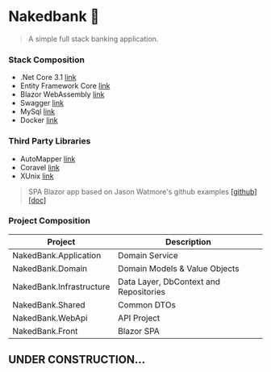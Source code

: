 # Nakedbank 🍑
> A simple full stack banking application.

### Stack Composition
+ .Net Core 3.1 [link](https://dotnet.microsoft.com/)
+ Entity Framework Core [link](https://docs.microsoft.com/pt-br/ef/core/)
+ Blazor WebAssembly [link](https://dotnet.microsoft.com/apps/aspnet/web-apps/blazor)
+ Swagger [link](https://docs.microsoft.com/en-us/aspnet/core/tutorials/getting-started-with-swashbuckle?view=aspnetcore-3.1&tabs=visual-studio)
+ MySql [link](https://dev.mysql.com/doc/connector-net/en/connector-net-entityframework-core.html)
+ Docker [link](https://docs.microsoft.com/en-us/dotnet/architecture/containerized-lifecycle/design-develop-containerized-apps/visual-studio-tools-for-docker)

### Third Party Libraries
+ AutoMapper [link](https://automapper.org/)
+ Coravel [link](https://docs.coravel.net/)
+ XUnix [link](https://xunit.net/)

> SPA Blazor app based on Jason Watmore's github examples [[github]](https://github.com/cornflourblue/blazor-webassembly-jwt-authentication-example) [[doc]](https://jasonwatmore.com/post/2020/08/13/blazor-webassembly-jwt-authentication-example-tutorial#app-route-view-cs)

### Project Composition
Project | Description
--- | ---
NakedBank.Application | Domain Service
NakedBank.Domain | Domain Models & Value Objects
NakedBank.Infrastructure | Data Layer, DbContext and Repositories
NakedBank.Shared | Common DTOs
NakedBank.WebApi | API Project
NakedBank.Front | Blazor SPA




## UNDER CONSTRUCTION...

